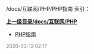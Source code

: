 /docs/互联网/PHP/PHP指南 索引：


**[上一级目录/docs/互联网/PHP](/docs/互联网/PHP/index.md)**

- [PHP指南](/docs/互联网/PHP/PHP指南/PHP指南.md)


<font size=2 color='grey'> 2020-03-12 02:17 </font>